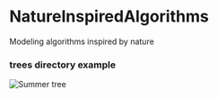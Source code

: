 # NatureInspiredAlgorithms
Modeling algorithms inspired by nature

### trees directory example
![Summer tree](https://github.com/Jeant1k/NatureInspiredAlgorithms/assets/108530450/4f8a05d5-c8ca-41b7-9957-337d6b40668e)

